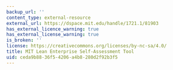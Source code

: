 ```yaml
---
backup_url: ''
content_type: external-resource
external_url: https://dspace.mit.edu/handle/1721.1/81903
has_external_licence_warning: true
has_external_license_warning: true
is_broken: ''
license: https://creativecommons.org/licenses/by-nc-sa/4.0/
title: MIT Lean Enterprise Self-Assessment Tool
uid: ceda9b88-36f5-4206-a4b8-280d2f92b3f5
---
```

